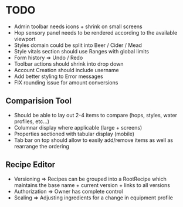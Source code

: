 TODO 
=======

* Admin toolbar needs icons + shrink on small screens
* Hop sensory panel needs to be rendered according to the available viewport
* Styles domain could be split into Beer / Cider / Mead
* Style vitals section should use Ranges with global limits
* Form history => Undo / Redo
* Toolbar actions should shrink into drop down
* Account Creation should include username
* Add better styling to Error messages
* FIX rounding issue for amount conversions

Comparision Tool
----
* Should be able to lay out 2-4 items to compare (hops, styles, water profiles, etc...)
* Columnar display where applicable (large + screens)
* Properties sectioned with tabular display (mobile)
* Tab bar on top should allow to easily add/remove items as well as rearrange the ordering

Recipe Editor
----
* Versioning => Recipes can be grouped into a RootRecipe which maintains the base name + current version + links to all versions
* Authorization => Owner has complete control
* Scaling => Adjusting ingredients for a change in equipment profile
